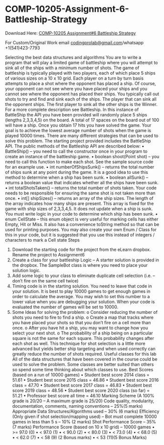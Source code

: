 # COMP-10205-Assignment-6-Battleship-Strategy

Download Here: [COMP-10205 Assignment#6 Battleship Strategy](https://codingherolab.com/product/comp-10205-assignment6-battleship-strategy/)

For Custom/Original Work email codingprolab@gmail.com/whatsapp +1(541)423-7793

Selecting the best data structures and algorithms
You are to write a program that will play a limited game of battleship where you will attempt to
sink all of the ships with a minimum number of shots. The game of battleship is typically played
with two players, each of which place 5 ships of various sizes on a 10 x 10 grid. Each player on a
turn by turn basis attempts to place a shot where the opponent has placed a ship. Of course,
your opponent can not see where you have placed your ships and you cannot see where the
opponent has placed their ships. You typically call out shots to try and find and sink each of the
ships. The player that can sink all the opponent ships. The first player to sink all the other ships
is the Winner. For a more complete description see Battleship.
In this instance of BattleShip the API you have been provided will randomly place 5 ships
(lengths 2,3,3,4,5) on the board. A total of 17 spaces on the board out of 100 will have a ship.
Once you obtain 17 hits you have solved the game. Your goal is to achieve the lowest average
number of shots when the game is played 10000 times. There are many different strategies
that can be used to solve this problem.
The starting project provided includes the BattleShip API. The public methods of the Battleship
API are described below:
• BattleShip() – you need to call the constructor once in your program to create an
instance of the battleship game.
• boolean shoot(Point shot) – you need to call this function to make each shot. See
the sample source code for an example use.
• int numberOfShipsSunk() – returns the total number of ships sunk at any point during
the game. It is a good idea to use this method to determine when a ship has been sunk.
• boolean allSunk() – returns a boolean value that indicates whether all the ships have
been sunk.
• int totalShotsTaken() – returns the total number of shots taken. Your code needs to
be responsible for ensuring the same shot is not taken more than once.
• int[] shipSizes() – returns an array of the ship sizes. The length of the array
indicates how many ships are present. This array is fixed for the game with ship sizes of
2,3,3,4,5. It does not update when a ship is sunk. You must write logic in your code to
determine which ship has been sunk.
• enum CellState – this enum object is very useful for marking cells has either Empty, Hit
or Miss. It also has a convenience toString method so that can be used for printing
purposes. You may also create your own Enum / Class for this in your code, but it is
suggested that you use this instead of integers / characters to mark a Cell state
Steps
1. Download the starting code for the project from the eLearn dropbox. Rename the
project to Assignment6
2. Create a class for your battleship Logic – A starter solution is provided in the dropbox.
The SampleBot class is where you need to place your solution logic.
3. Add some logic to your class to eliminate duplicate cell selection (i.e. – don’t fire on the
same cell twice)
4. Timing code is in the starting solution. You need to leave that code in your solution. It is
best to play 10000 games to get enough games in order to calculate the average. You
may wish to set this number to a lower value when you are debugging your solution.
When your code is evaluated the number of games will be set to 10000.
5. Some Ideas for solving the problem:
o Consider reducing the number of shots you need to fire to find a ship.
o Create a map that tracks where you have placed your shots so that you don’t fire
on a cell more than once.
o After you have hit a ship, you may want to change how you select your next
shot.
o The probability of a ship being on a particular square is not the same for each
square. This probability changes after each shot as well. This technique for shot
selection is a little more advanced but yields better ship targeting and when used
correctly can greatly reduce the number of shots required.
Useful classes for this lab
All of the data structures that have been covered in the course could be used to solve the
problem. Some classes are better suited than others so spend some time thinking about which
classes to use.
Best Scores (based on a run of 10000 games)
• Student best score 2014 class = 51.61
• Student best score 2015 class = 46.86
• Student best score 2016 class = 47.70
• Student best score 2017 class = 46.83
• Student best score 2019 class = 48.56
• Student best score 2020 class (so far) = 51.21
• Professor best score all time = 46.10
Marking Scheme (A 100% grade is 20/20 – A maximum grade is 25/20)
Code quality, modularity, documentation, comments, naming conventions – 25%(5 marks)
Appropriate Data Structures/Algorithms used – 30% (6 marks)
Efficiency (Only given if shot selection/mapping used) –
Bot must complete 10000 games in less than 5 s – 10% (2 marks)
Shot Performance Score – 35% (7 marks)
Performance Score (based on 10 x 10 grid) – 10000 games
• >= 97.0 (0)
• < 97.0 (1)
• < 90.0 (2)
• < 80.0 (3)
• < 73.0 (4)
• < 68.0 (5)
• < 62.0 (7)
• < 58 (9) (2 Bonus marks)
• < 53 (11)(5 Bonus Marks)
